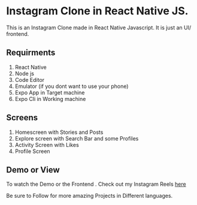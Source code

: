 # Instagram Clone in React Native JS.

This is an Instagram Clone made in React Native Javascript. 
It is just an UI/ frontend.


## Requirments 
1. React Native
2. Node js
3. Code Editor
4. Emulator (if you dont want to use your phone)
5. Expo App in Target machine
6. Expo Cli in Working machine


## Screens

1. Homescreen with Stories and Posts
2. Explore screen with Search Bar and some Profiles
3. Activity Screen with Likes
4. Profile Screen 


## Demo or View

To watch the Demo or the Frontend .
Check out my Instagram Reels 
[here](https://www.instagram.com/suyash.codes/)

Be sure to Follow for more amazing Projects in Different languages.










